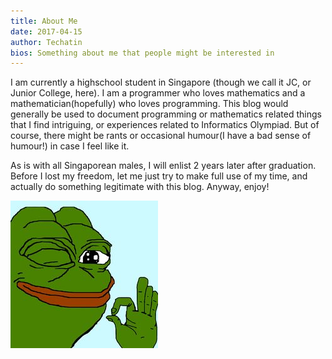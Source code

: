 ```yaml
---
title: About Me
date: 2017-04-15
author: Techatin
bios: Something about me that people might be interested in
---
```


I am currently a highschool student in Singapore (though we call it JC, or Junior College, here).
I am a programmer who loves mathematics and a mathematician(hopefully) who loves programming. This blog
would generally be used to document programming or mathematics related things that I find intriguing,
or experiences related to Informatics Olympiad. But of course, there might be rants or occasional humour(I have a bad sense of humour!) in case I feel like it.


As is with all Singaporean males, I will enlist 2 years later after graduation. Before I lost my freedom, let me just try to make full use of my time, and actually do something legitimate with this blog. Anyway,
enjoy!

![pepe](/images/pepe.jpg)
